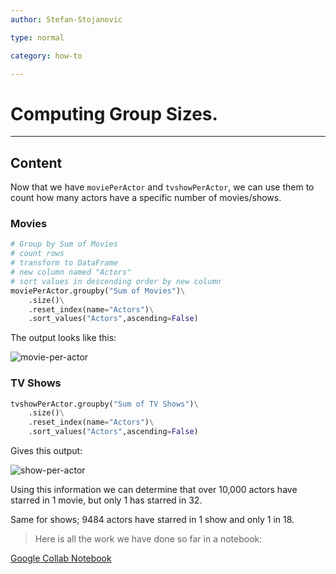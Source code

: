 ```yaml
---
author: Stefan-Stojanovic

type: normal

category: how-to

---
```


# Computing Group Sizes.

---
## Content

Now that we have `moviePerActor` and `tvshowPerActor`, we can use them to count how many actors have a specific number of movies/shows.

### Movies

```py
# Group by Sum of Movies
# count rows
# transform to DataFrame
# new column named "Actors"
# sort values in descending order by new column
moviePerActor.groupby("Sum of Movies")\
    .size()\
    .reset_index(name="Actors")\
    .sort_values("Actors",ascending=False)
```

The output looks like this:

![movie-per-actor](https://img.enkipro.com/715b109ee5c3549bf2ab8104509f6031.png)

### TV Shows

```py
tvshowPerActor.groupby("Sum of TV Shows")\
    .size()\
    .reset_index(name="Actors")\
    .sort_values("Actors",ascending=False)
```
Gives this output:

![show-per-actor](https://img.enkipro.com/69d1e2673e1b43ea2cf95ffb52b11fb8.png)

Using this information we can determine that over 10,000 actors have starred in 1 movie, but only 1 has starred in 32.

Same for shows; 9484 actors have starred in 1 show and only 1 in 18.

> Here is all the work we have done so far in a notebook:

[Google Collab Notebook](https://colab.research.google.com/drive/14jMcJjW5iu6vf2_oQDPEm3oi5jzWuPOj?usp=sharing)